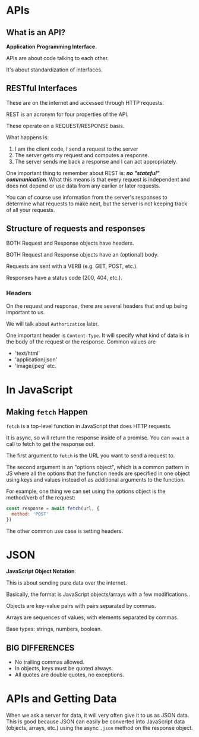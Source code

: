 
# APIs

## What is an API?

**Application Programming Interface.**

APIs are about code talking to each other.

It's about standardization of interfaces.


## RESTful Interfaces

These are on the internet and accessed through HTTP requests.

REST is an acronym for four properties of the API.

These operate on a REQUEST/RESPONSE basis.

What happens is:

1. I am the client code, I send a request to the server
2. The server gets my request and computes a response.
3. The server sends me back a response and I can act appropriately.


One important thing to remember about REST is:
***no "stateful" communication***.
What this means is that every request is independent
and does not depend or use data from any earlier or later requests.


You can of course use information from the server's responses
to determine what requests to make next, but the server is not
keeping track of all your requests.




## Structure of requests and responses

BOTH Request and Response objects have headers.

BOTH Request and Response objects have an (optional) body.

Requests are sent with a VERB (e.g. GET, POST, etc.).

Responses have a status code (200, 404, etc.).



### Headers

On the request and response, there are several headers that end up being important to us.

We will talk about `Authorization` later.

One important header is `Content-Type`. It will specify what kind of data is in the body of the request or the response.
Common values are
- 'text/html'
- 'application/json'
- 'image/jpeg'
etc.








# In JavaScript

## Making `fetch` Happen

`fetch` is a top-level function in JavaScript that does HTTP requests.

It is async, so will return the response inside of a promise.
You can `await` a call to fetch to get the response out.

The first argument to `fetch` is the URL you want to send a request to.

The second argument is an "options object", which is a common pattern in JS where all the options that the function needs are specified in one object using keys and values instead of as additional arguments to the function.

For example, one thing we can set using the options object is the method/verb of the request:

```js
const response = await fetch(url, {
  method: 'POST'
})
```

The other common use case is setting headers.






# JSON

**JavaScript Object Notation**.

This is about sending pure data over the internet.

Basically, the format is JavaScript objects/arrays with
a few modifications..

Objects are key-value pairs with pairs separated by commas.

Arrays are sequences of values, with elements separated by commas.

Base types: strings, numbers, boolean.


## BIG DIFFERENCES

- No trailing commas allowed.
- In objects, keys must be quoted always.
- All quotes are double quotes, no exceptions.




# APIs and Getting Data

When we ask a server for data, it will very often give it to us as JSON data. This is good because JSON can easily be converted into JavaScript data (objects, arrays, etc.) using the async `.json` method on the response object.